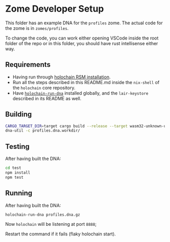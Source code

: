 # Zome Developer Setup

This folder has an example DNA for the `profiles` zome. The actual code for the zome is in `zomes/profiles`.

To change the code, you can work either opening VSCode inside the root folder of the repo or in this folder, you should have rust intellisense either way.

## Requirements

- Having run through [holochain RSM installation](https://github.com/holochain/holochain-dna-build-tutorial).
- Run all the steps described in this README.md inside the `nix-shell` of the `holochain` core repository.
- Have [`holochain-run-dna`](https://www.npmjs.com/package/@holochain-open-dev/holochain-run-dna) installed globally, and the `lair-keystore` described in its README as well.

## Building

```bash
CARGO_TARGET_DIR=target cargo build --release --target wasm32-unknown-unknown
dna-util -c profiles.dna.workdir/
```

## Testing

After having built the DNA:

```bash
cd test
npm install
npm test
```

## Running

After having built the DNA:

```bash
holochain-run-dna profiles.dna.gz
```

Now `holochain` will be listening at port `8888`;

Restart the command if it fails (flaky holochain start).
